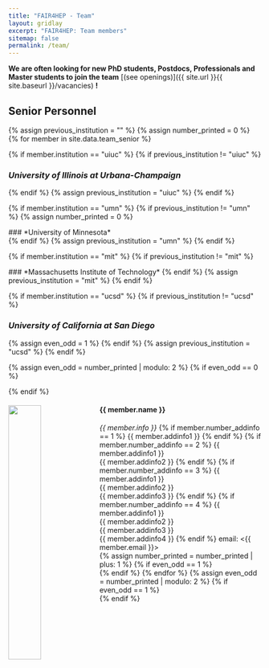 ```yaml
---
title: "FAIR4HEP - Team"
layout: gridlay
excerpt: "FAIR4HEP: Team members"
sitemap: false
permalink: /team/
---
```


**We are often looking for new PhD students, Postdocs, Professionals and Master students to join the team** [(see openings)]({{ site.url }}{{ site.baseurl }}/vacancies) **!**

## **Senior Personnel**

{% assign previous_institution = "" %}
{% assign number_printed = 0 %}
{% for member in site.data.team_senior %}

{% if member.institution == "uiuc" %}
  {% if previous_institution != "uiuc" %}
### *University of Illinois at Urbana-Champaign*  
  {% endif %}
  {% assign previous_institution = "uiuc" %}
{% endif %}

{% if member.institution == "umn" %}
  {% if previous_institution != "umn" %}
  {% assign number_printed = 0 %}
  </div>
### *University of Minnesota*
  <div>
  {% endif %}
  {% assign previous_institution = "umn" %}
{% endif %}

{% if member.institution == "mit" %}
  {% if previous_institution != "mit" %}
  </div>
  <div class="row">
### *Massachusetts Institute of Technology*
  {% endif %}
  {% assign previous_institution = "mit" %}
{% endif %}

{% if member.institution == "ucsd" %}
  {% if previous_institution != "ucsd" %}
### *University of California at San Diego*
{% assign even_odd = 1 %}
  {% endif %}
  {% assign previous_institution = "ucsd" %}
{% endif %}

{% assign even_odd = number_printed | modulo: 2 %}
{% if even_odd == 0 %}
  <div class="row">
{% endif %}
<div class="col-sm-6 clearfix">
  <img src="{{ site.url }}{{ site.baseurl }}/images/teampic/{{ member.photo }}" class="img-responsive" width="36%" style="float: left" />
  <h4>{{ member.name }}</h4>
  <i>{{ member.info }}</i>
  {% if member.number_addinfo == 1 %}
  {{ member.addinfo1 }}
  {% endif %}
  {% if member.number_addinfo == 2 %}
  {{ member.addinfo1 }} <br>
  {{ member.addinfo2 }}
  {% endif %}
  {% if member.number_addinfo == 3 %}
  {{ member.addinfo1 }} <br>
  {{ member.addinfo2 }} <br>
  {{ member.addinfo3 }}
  {% endif %}
  {% if member.number_addinfo == 4 %}
  {{ member.addinfo1 }} <br>
  {{ member.addinfo2 }} <br>
  {{ member.addinfo3 }} <br>
  {{ member.addinfo4 }}
  {% endif %}
  email: <{{ member.email }}>
</div>
{% assign number_printed = number_printed | plus: 1 %}
{% if even_odd == 1 %}
  </div>
{% endif %}
{% endfor %}
{% assign even_odd = number_printed | modulo: 2 %}
{% if even_odd == 1 %}
</div>
{% endif %}
